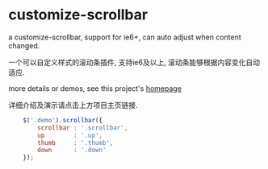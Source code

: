 customize-scrollbar
===================

a customize-scrollbar, support for ie6+, can auto adjust when content changed.

一个可以自定义样式的滚动条插件, 支持ie6及以上, 滚动条能够根据内容变化自动适应.

more details or demos, see this project's [homepage](http://pengpeiqiao.tk/customize-scrollbar/)

详细介绍及演示请点击上方项目主页链接.

``` JavaScript
    $('.demo').scrollbar({
        scrollbar : '.scrollbar',
        up        : '.up',
        thumb     : '.thumb',
        down      : '.down'
    });
```

